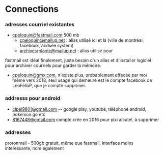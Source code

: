 # Connections

### adresses courriel existantes
+ cpeloquin@fastmail.com 500 mb 
  + cpeloquin@mailup.net : alias utilisé ici et là (ville de montréal, facebook, acdsee system)
  + archivesrplante@mailup.net : alias utilisé pour  

fastmail est idéal finalement, juste besoin d'un alias et d'installer logiciel pour archiver courriels pour garder la mémoire. 

+ cpeloquin@gmx.com, n'existe plus, probablement effacée par moi même vers 2018, seul usage qui demeure est le compte facebook de LeoFelixP, que je compte supprimer.

### addresss pour android
+ clpel9801@gmail.com -- google play, youtube, téléphone android, pokemon go etc
+ 8167448@gmail.com compte crée en 2016 pour pixi alcatel, à supprimer

### addresses
protonmail - 500gb gratuit, même que fastmail, interface moins interessante, nom également

